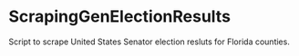 # ScrapingGenElectionResults
Script to scrape United States Senator election resluts for Florida counties.
